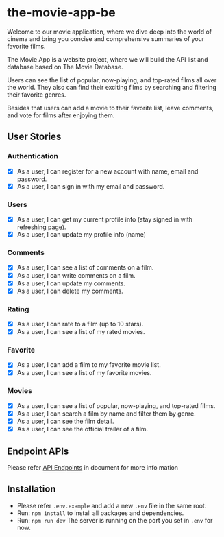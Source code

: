 # the-movie-app-be

Welcome to our movie application, where we dive deep into the world of cinema and bring you concise and comprehensive summaries of your favorite films.

The Movie App is a website project, where we will build the API list and database based on The Movie Database.

Users can see the list of popular, now-playing, and top-rated films all over the world. They also can find their exciting films by searching and filtering their favorite genres.

Besides that users can add a movie to their favorite list, leave comments, and vote for films after enjoying them.

## User Stories

### Authentication

-   [x] As a user, I can register for a new account with name, email and password.
-   [x] As a user, I can sign in with my email and password.

### Users

-   [x] As a user, I can get my current profile info (stay signed in with refreshing page).
-   [x] As a user, I can update my profile info (name)

### Comments

-   [x] As a user, I can see a list of comments on a film.
-   [x] As a user, I can write comments on a film.
-   [x] As a user, I can update my comments.
-   [x] As a user, I can delete my comments.

### Rating

-   [x] As a user, I can rate to a film (up to 10 stars).
-   [x] As a user, I can see a list of my rated movies.

### Favorite

-   [x] As a user, I can add a film to my favorite movie list.
-   [x] As a user, I can see a list of my favorite movies.

### Movies

-   [x] As a user, I can see a list of popular, now-playing, and top-rated films.
-   [x] As a user, I can search a film by name and filter them by genre.
-   [x] As a user, I can see the film detail.
-   [x] As a user, I can see the official trailer of a film.

## Endpoint APIs

Please refer [API Endpoints](docs/api.endpoints.md) in document for more info mation

## Installation

-   Please refer `.env.example` and add a new `.env` file in the same root.
-   Run: `npm install` to install all packages and dependencies.
-   Run: `npm run dev`
    The server is running on the port you set in `.env` for now.
